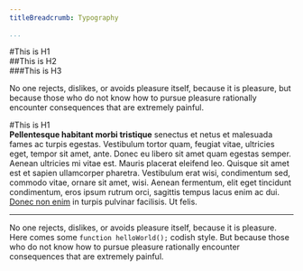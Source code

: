 ```yaml
---
titleBreadcrumb: Typography 

...
```

#This is H1  
##This is H2  
###This is H3  

No one rejects, dislikes, or avoids pleasure itself, because it is pleasure, but because those who do not know how to pursue pleasure rationally encounter consequences that are extremely painful.  


#This is H1  
**Pellentesque habitant morbi tristique** senectus et netus et malesuada fames ac turpis egestas. Vestibulum tortor quam, feugiat vitae, ultricies eget, tempor sit amet, ante. Donec eu libero sit amet quam egestas semper. Aenean ultricies mi vitae est. Mauris placerat eleifend leo. Quisque sit amet est et sapien ullamcorper pharetra. Vestibulum erat wisi, condimentum sed, commodo vitae, ornare sit amet, wisi. Aenean fermentum, elit eget tincidunt condimentum, eros ipsum rutrum orci, sagittis tempus lacus enim ac dui. [Donec non enim](http://google.se) in turpis pulvinar facilisis. Ut felis.  

___  

No one rejects, dislikes, or avoids pleasure itself, because it is pleasure. Here comes some `function helloWorld();` codish style. But because those who do not know how to pursue pleasure rationally encounter consequences that are extremely painful.